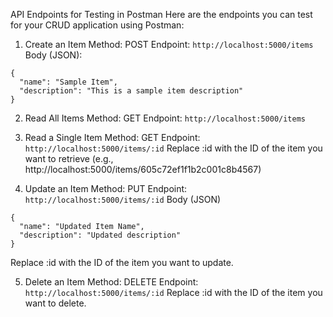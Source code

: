 API Endpoints for Testing in Postman
Here are the endpoints you can test for your CRUD application using Postman:

1. Create an Item
Method: POST
Endpoint: `http://localhost:5000/items`
Body (JSON):

```
{
  "name": "Sample Item",
  "description": "This is a sample item description"
}
```

2. Read All Items
Method: GET
Endpoint: `http://localhost:5000/items`


3. Read a Single Item
Method: GET
Endpoint: `http://localhost:5000/items/:id`
Replace :id with the ID of the item you want to retrieve (e.g., http://localhost:5000/items/605c72ef1f1b2c001c8b4567)


4. Update an Item
Method: PUT
Endpoint: `http://localhost:5000/items/:id`
Body (JSON)

```
{
  "name": "Updated Item Name",
  "description": "Updated description"
}
```
Replace :id with the ID of the item you want to update.

5. Delete an Item
Method: DELETE
Endpoint: `http://localhost:5000/items/:id`
Replace :id with the ID of the item you want to delete.